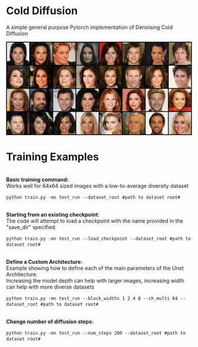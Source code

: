 
# Cold Diffusion
A simple general purpose Pytorch implementation of Denoising Cold Diffusion

![Results](Results/CelebAHQ_64_images.png)

# Training Examples
<br>
<b> Basic training command: </b><br>
Works well for 64x64 sized images with a low-to-average diversity dataset

```
python train.py -mn test_run --dataset_root #path to dataset root#
```

<br>
<b> Starting from an existing checkpoint: </b><br>
The code will attempt to load a checkpoint with the name provided in the "save_dir" specified.

```
python train.py -mn test_run --load_checkpoint --dataset_root #path to dataset root#
```

<br>
<b> Define a Custom Architecture: </b><br>
Example showing how to define each of the main parameters of the Unet Architecture.<br>
Increasing the model depth can help with larger images, increasing width can help with more diverse datasets

```
python train.py -mn test_run --block_widths 1 2 4 8 --ch_multi 64 --dataset_root #path to dataset root#
```

<br>
<b> Change number of diffusion steps: </b><br>

```
python train.py -mn test_run --num_steps 200 --dataset_root #path to dataset root#
```


<br>
